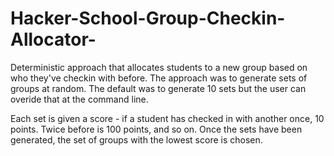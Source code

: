 Hacker-School-Group-Checkin-Allocator-
======================================

Deterministic approach that allocates students to a new group based on who they've checkin with before. The approach was to generate sets of groups at random. The default was to generate 10 sets but the user can overide that at the command line. 

Each set is given a score - if a student has checked in with another once, 10 points. Twice before is 100 points, and so on. Once the sets have been generated, the set of groups with the lowest score is chosen. 
